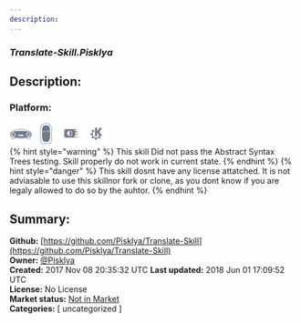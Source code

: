 ```yaml
---
description: 
---
```


### _Translate-Skill.Pisklya_  
## Description:  
  
### Platform:  
 ![Mark I](../.gitbook/assets/mark-1-icon.png)  ![Mark II](../.gitbook/assets/mark-2-icon.png)  ![Picroft](../.gitbook/assets/picroft-icon.png)  ![plasmoid](../.gitbook/assets/kde.png)   
{% hint style="warning" %}
This skill Did not pass the Abstract Syntax Trees testing. Skill properly do not work in current state.
{% endhint %}
{% hint style="danger" %}
This skill dosnt have any license attatched. It is not adviasable to use this skillnor fork or clone, as you dont know if you are legaly allowed to do so by the auhtor.
{% endhint %}
  
## Summary:  
**Github:** [https://github.com/Pisklya/Translate-Skill](https://github.com/Pisklya/Translate-Skill)  
**Owner:** [@Pisklya](https://github.com/Pisklya)  
**Created:** 2017 Nov 08 20:35:32 UTC  **Last updated:** 2018 Jun 01 17:09:52 UTC  
**License:** No License  
**Market status:** [Not in Market](https://market.mycroft.ai/skill/)  
**Categories:** [ uncategorized ]   
